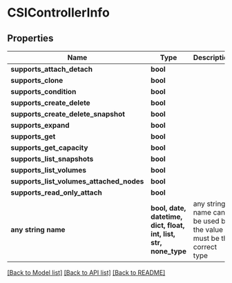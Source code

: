 # CSIControllerInfo


## Properties
Name | Type | Description | Notes
------------ | ------------- | ------------- | -------------
**supports_attach_detach** | **bool** |  | [optional] 
**supports_clone** | **bool** |  | [optional] 
**supports_condition** | **bool** |  | [optional] 
**supports_create_delete** | **bool** |  | [optional] 
**supports_create_delete_snapshot** | **bool** |  | [optional] 
**supports_expand** | **bool** |  | [optional] 
**supports_get** | **bool** |  | [optional] 
**supports_get_capacity** | **bool** |  | [optional] 
**supports_list_snapshots** | **bool** |  | [optional] 
**supports_list_volumes** | **bool** |  | [optional] 
**supports_list_volumes_attached_nodes** | **bool** |  | [optional] 
**supports_read_only_attach** | **bool** |  | [optional] 
**any string name** | **bool, date, datetime, dict, float, int, list, str, none_type** | any string name can be used but the value must be the correct type | [optional]

[[Back to Model list]](../README.md#documentation-for-models) [[Back to API list]](../README.md#documentation-for-api-endpoints) [[Back to README]](../README.md)


